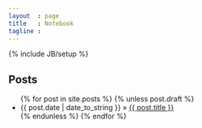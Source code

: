 ```yaml
---
layout  : page
title   : Notebook
tagline : 
---
```

{% include JB/setup %}

## Posts

<ul class="posts">
  {% for post in site.posts %}
    {% unless post.draft %}
      <li><span>{{ post.date | date_to_string }}</span> &raquo; <a href="{{ BASE_PATH }}{{ post.url }}">{{ post.title }}</a></li>
    {% endunless %}
  {% endfor %}
</ul>
